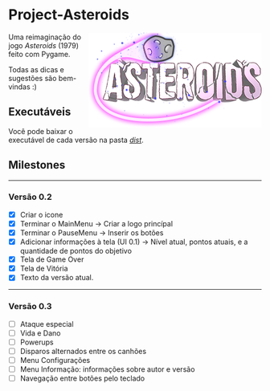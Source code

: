 # Project-Asteroids

<img src="Project_Asteroids/images/logo/logo.png" align="right">

Uma reimaginação do jogo _Asteroids_ (1979) feito com Pygame. 

Todas as dicas e sugestões são bem-vindas :)

## Executáveis

Você pode baixar o executável de cada versão na pasta _[dist](https://github.com/HugoPFe/Project-Asteroids/tree/main/Project_Asteroids/dist)_.


## Milestones

---

### Versão 0.2

- [x] Criar o icone
- [x] Terminar o MainMenu → Criar a logo princípal
- [x] Terminar o PauseMenu → Inserir os botões
- [x] Adicionar informações à tela (UI 0.1) → Nível atual, pontos atuais, e a quantidade de pontos do objetivo
- [x] Tela de Game Over
- [x] Tela de Vitória
- [x] Texto da versão atual.

---

### Versão 0.3

- [ ] Ataque especial
- [ ] Vida e Dano
- [ ] Powerups
- [ ] Disparos alternados entre os canhões
- [ ] Menu Configurações
- [ ] Menu Informação: informações sobre autor e versão
- [ ] Navegação entre botões pelo teclado
